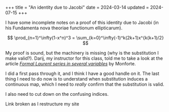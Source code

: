 +++
title = "An identity due to Jacobi"
date = 2024-03-14
updated = 2024-07-15
+++

I have some incomplete notes on a proof of this identity due to Jacobi (in his Fundamenta nova theoriae functionum ellipticarum).

$$
\prod_{n=1}^\infty(1-x^n)^3 = \sum_{k=0}^\infty(-1)^k(2k+1)x^{k(k+1)/2} 
$$

My proof is sound, but the machinery is missing (why is the substitution I make valid?). Darij, my instructor for this class, told me to take a look at the article [*Formal Laurent series in several variables*](https://doi.org/10.1016/j.exmath.2013.01.004) by Monforte.

I did a first pass through it, and I think I have a good handle on it. The last thing I need to do now is to understand when substitution induces a continuous map, which I need to *really* confirm that the substitution is valid.

I also need to cut down on the confusing indices.

Link broken as I restructure my site
